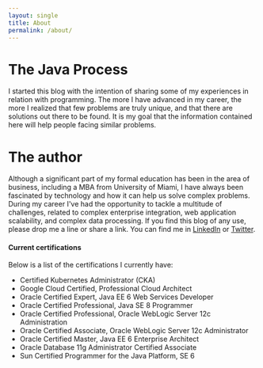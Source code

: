 ```yaml
---
layout: single
title: About
permalink: /about/
---
```


# The Java Process

I started this blog with the intention of sharing some of my experiences in relation with programming. The more I have advanced in my career, the more I realized that few problems are truly unique, and that there are solutions out there to be found. It is my goal that the information contained here will help people facing similar problems.

# The author


Although a significant part of my formal education has been in the area of business, including a MBA from University of Miami, I have always been fascinated by technology and how it can help us solve complex problems.  During my career I've had the opportunity to tackle a multitude of challenges, related to complex enterprise integration, web application scalability, and complex data processing.
If you find this blog of any use, please drop me a line or share a link.
You can find me in  [LinkedIn](http://www.linkedin.com/in/andresolarte) or [Twitter](https://twitter.com/aolarte).


#### Current certifications

Below is a list of  the certifications I currently have:

* Certified Kubernetes Administrator (CKA)
* Google Cloud Certified, Professional Cloud Architect
* Oracle Certified Expert, Java EE 6 Web Services Developer
* Oracle Certified Professional, Java SE 8 Programmer
* Oracle Certified Professional, Oracle WebLogic Server 12c Administration
* Oracle Certified Associate, Oracle WebLogic Server 12c Administrator
* Oracle Certified Master, Java EE 6 Enterprise Architect
* Oracle Database 11g Administrator Certified Associate
* Sun Certified Programmer for the Java Platform, SE 6

